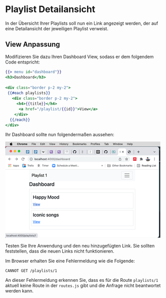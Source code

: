 # Playlist Detailansicht

In der Übersicht Ihrer Playlists soll nun ein Link angezeigt werden, der auf eine Detailansicht der jeweiligen Playlist verweist.

## View Anpassung

Modifizieren Sie dazu Ihren Dashboard View, sodass er dem folgendem Code entspricht:

```handlebars
{{> menu id="dashboard"}}
<h3>Dashboard</h3>

<div class="border p-2 my-2">
 {{#each playlists}}
   <div class="border p-2 my-2">
     <h4>{{title}}</h4>
      <a href="/playlist/{{id}}">View</a>
    </div>
  {{/each}}
</div>
```

Ihr Dashboard sollte nun folgendermaßen aussehen:

![img.png](img/Anpassung_04.png)

Testen Sie Ihre Anwendung und den neu hinzugefügten Link. Sie sollten feststellen, dass die neuen Links nicht funktionieren.

Im Browser erhalten Sie eine Fehlermeldung wie die Folgende:

```shell
CANNOT GET /playlists/1
```

An dieser Fehlermeldung erkennen Sie, dass es für die Route `playlists/1` aktuell keine Route in der `routes.js` gibt und die Anfrage nicht beantwortet werden kann.
